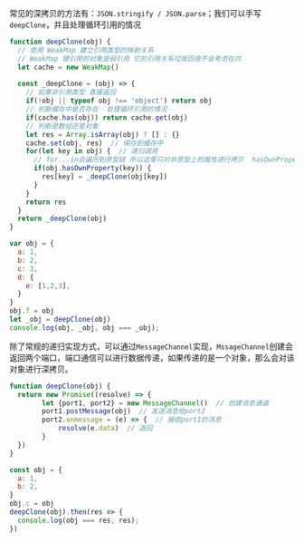 常见的深拷贝的方法有：`JSON.stringify / JSON.parse`；我们可以手写`deepClone`，并且处理循环引用的情况

```javascript
function deepClone(obj) {
  // 使用 WeakMap 建立引用类型的映射关系
  // WeakMap 键引用的对象是弱引用 它的引用关系垃圾回收不会考虑在内
  let cache = new WeakMap()
  
  const _deepClone = (obj) => {
    // 如果非引用类型 直接返回
    if(!obj || typeof obj !== 'object') return obj
    // 判断缓存中是否存在  处理循环引用的情况
    if(cache.has(obj)) return cache.get(obj)
    // 判断是数组还是对象
    let res = Array.isArray(obj) ? [] : {}
    cache.set(obj, res)  // 保存到缓存中
    for(let key in obj) {  // 递归调用
      // for...in会遍历到原型链 所以这里只对非原型上的属性进行拷贝  hasOwnProperty 判断该属性是否是非原型链上的属性
      if(obj.hasOwnProperty(key)) {
        res[key] = _deepClone(obj[key])
      }
    }
    return res
  }
  return _deepClone(obj)
}

var obj = {
  a: 1,
  b: 2,
  c: 3,
  d: {
    e: [1,2,3],
  }
}
obj.f = obj
let _obj = deepClone(obj)
console.log(obj, _obj, obj === _obj);
```

除了常规的递归实现方式，可以通过`MessageChannel`实现，`MssageChannel`创建会返回两个端口，端口通信可以进行数据传递，如果传递的是一个对象，那么会对该对象进行深拷贝。

```javascript
function deepClone(obj) {
  return new Promise((resolve) => {
		let {port1, port2} = new MessageChannel()  // 创建消息通道
		port1.postMessage(obj)  // 发送消息给port2
		port2.onmessage = (e) => {  // 接收port1的消息
			resolve(e.data)  // 返回
		}
  })
}

const obj = {
  a: 1,
  b: 2,
}
obj.c = obj
deepClone(obj).then(res => {
  console.log(obj === res, res);
})
```

